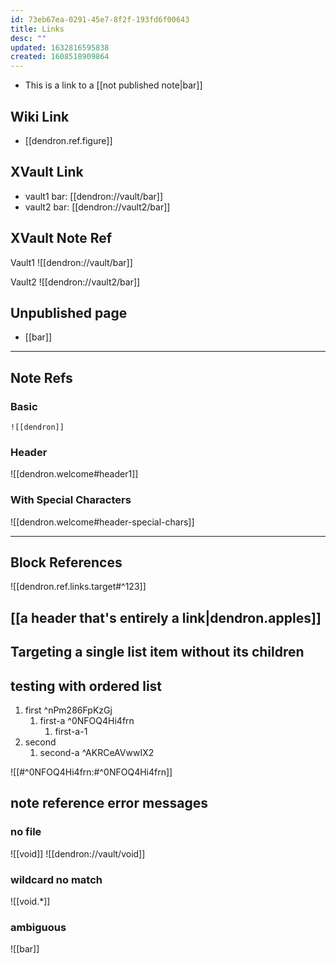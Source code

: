 ```yaml
---
id: 73eb67ea-0291-45e7-8f2f-193fd6f00643
title: Links
desc: ""
updated: 1632816595838
created: 1608518909864
---
```


- This is a link to a [[not published note|bar]]

## Wiki Link

- [[dendron.ref.figure]]

## XVault Link

- vault1 bar: [[dendron://vault/bar]]
- vault2 bar: [[dendron://vault2/bar]]

## XVault Note Ref

Vault1
![[dendron://vault/bar]]

Vault2
![[dendron://vault2/bar]]

## Unpublished page

- [[bar]]

***

## Note Refs

### Basic

`![[dendron]]`

### Header

![[dendron.welcome#header1]]

### With Special Characters

![[dendron.welcome#header-special-chars]]

***

## Block References

![[dendron.ref.links.target#^123]]

## [[a header that's entirely a link|dendron.apples]]

## Targeting a single list item without its children


## testing with ordered list

1. first ^nPm286FpKzGj
   1. first-a  ^0NFOQ4Hi4frn
      1. first-a-1
1. second
   1.  second-a ^AKRCeAVwwIX2

![[#^0NFOQ4Hi4frn:#^0NFOQ4Hi4frn]]

## note reference error messages

### no file

![[void]]
![[dendron://vault/void]]

### wildcard no match

![[void.*]]

### ambiguous

![[bar]]